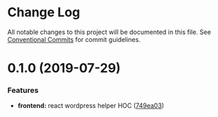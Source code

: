 # Change Log

All notable changes to this project will be documented in this file.
See [Conventional Commits](https://conventionalcommits.org) for commit guidelines.

# 0.1.0 (2019-07-29)


### Features

* **frontend:** react wordpress helper HOC ([749ea03](https://github.com/epochcrysis/web/commit/749ea03))
